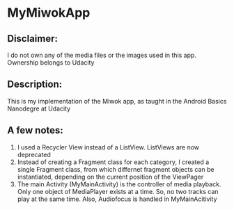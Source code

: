 # MyMiwokApp
## Disclaimer: 
  I do not own any of the media files or the images used in this app. Ownership belongs to Udacity
## Description:
This is my implementation of the Miwok app, as taught in the Android Basics Nanodegre at Udacity <br>

## A few notes:
1. I used a Recycler View instead of a ListView. ListViews are now deprecated
2. Instead of creating a Fragment class for each category, I created a single Fragment class, from which differnet fragment objects can be instantiated, depending on the current position of the ViewPager
3.  The main Activity (MyMainActivity) is the controller of media playback. Only one object of MediaPlayer exists at a time. So, no two tracks can play at the same time. Also, Audiofocus is handled in MyMainAcitivity

